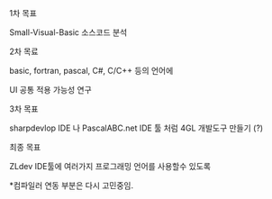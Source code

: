 1차 목표

Small-Visual-Basic 소스코드 분석


2차 목료

basic, fortran, pascal, C#, C/C++ 등의 언어에

UI 공통 적용 가능성 연구


3차 목표

sharpdevlop IDE 나 PascalABC.net  IDE 툴 처럼 4GL 개발도구 만들기 (?)


최종 목표

ZLdev IDE툴에 여러가지 프로그래밍 언어를 사용할수 있도록


*컴파일러 연동 부분은 다시 고민중임.
